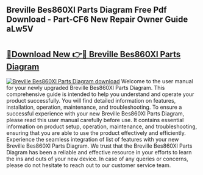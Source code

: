 ## Breville Bes860Xl Parts Diagram Free Pdf Download - Part-CF6 New Repair Owner Guide aLw5V

# <h2><a href="http://dfhdv77.blite.top/?on=Breville+Bes860Xl+Parts+Diagram">🔗Download New 👉🔴 Breville Bes860Xl Parts Diagram</a></h2>

[![Breville Bes860Xl Parts Diagram download](https://i.imgur.com/lujVjoI.png)](http://dfhdv77.blite.top/?on=Breville+Bes860Xl+Parts+Diagram)
Welcome to the user manual for your newly upgraded Breville Bes860Xl Parts Diagram. This comprehensive guide is intended to help you understand and operate your product successfully. You will find detailed information on features, installation, operation, maintenance, and troubleshooting. To ensure a successful experience with your new Breville Bes860Xl Parts Diagram, please read this user manual carefully before use. It contains essential information on product setup, operation, maintenance, and troubleshooting, ensuring that you are able to use the product effectively and efficiently. Experience the seamless integration of list of features with your new Breville Bes860Xl Parts Diagram. We trust that the Breville Bes860Xl Parts Diagram has been a reliable and effective resource in your efforts to learn the ins and outs of your new device. In case of any queries or concerns, please do not hesitate to reach out to our customer service team.
